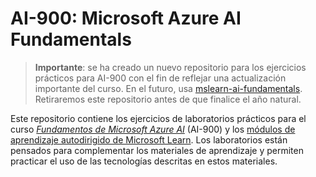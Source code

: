 # AI-900: Microsoft Azure AI Fundamentals

>**Importante**: se ha creado un nuevo repositorio para los ejercicios prácticos para AI-900 con el fin de reflejar una actualización importante del curso. En el futuro, usa [mslearn-ai-fundamentals](https://github.com/MicrosoftLearning/mslearn-ai-fundamentals). Retiraremos este repositorio antes de que finalice el año natural. 

Este repositorio contiene los ejercicios de laboratorios prácticos para el curso [*Fundamentos de Microsoft Azure AI*](https://docs.microsoft.com/en-us/learn/certifications/courses/ai-900t00) (AI-900) y los [módulos de aprendizaje autodirigido de Microsoft Learn](https://docs.microsoft.com/learn/certifications/azure-ai-fundamentals). Los laboratorios están pensados para complementar los materiales de aprendizaje y permiten practicar el uso de las tecnologías descritas en estos materiales. 

